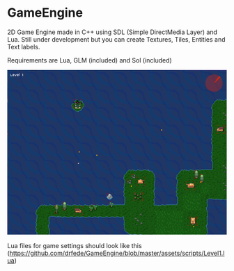 # GameEngine

2D Game Engine made in C++ using SDL (Simple DirectMedia Layer) and Lua.
Still under development but you can create Textures, Tiles, Entities and Text labels. 

Requirements are Lua, GLM (included) and Sol (included)

![2D Engine Example Image](https://github.com/drfede/GameEngine/blob/master/assets/images/gameengine.png)

Lua files for game settings should look like this
(https://github.com/drfede/GameEngine/blob/master/assets/scripts/Level1.lua) 
